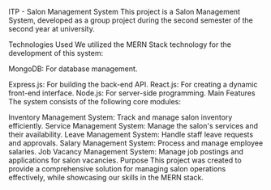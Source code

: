 ITP - Salon Management System
This project is a Salon Management System, developed as a group project during the second semester of the second year at university.

Technologies Used
We utilized the MERN Stack technology for the development of this system:

MongoDB: For database management.

Express.js: For building the back-end API.
React.js: For creating a dynamic front-end interface.
Node.js: For server-side programming.
Main Features
The system consists of the following core modules:

Inventory Management System: Track and manage salon inventory efficiently.
Service Management System: Manage the salon's services and their availability.
Leave Management System: Handle staff leave requests and approvals.
Salary Management System: Process and manage employee salaries.
Job Vacancy Management System: Manage job postings and applications for salon vacancies.
Purpose
This project was created to provide a comprehensive solution for managing salon operations effectively, while showcasing our skills in the MERN stack.
